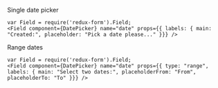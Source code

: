 Single date picker
    
    var Field = require('redux-form').Field;
    <Field component={DatePicker} name="date" props={{ labels: { main: "Created:", placeholder: "Pick a date please..." }}} />


Range dates
    
    var Field = require('redux-form').Field;
    <Field component={DatePicker} name="date" props={{ type: "range", labels: { main: "Select two dates:", placeholderFrom: "From", placeholderTo: "To" }}} />
    
